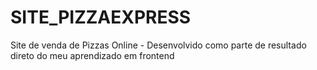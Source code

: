 # SITE_PIZZAEXPRESS
Site de venda de Pizzas Online - Desenvolvido como parte de resultado direto do meu aprendizado em frontend

